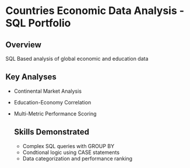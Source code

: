 # Countries Economic Data Analysis - SQL Portfolio
## Overview
SQL Based analysis of global economic and education data

## Key Analyses
- Continental Market Analysis
- Education-Economy Correlation
- Multi-Metric Performance Scoring

  ## Skills Demonstrated
  - Complex SQL queries with GROUP BY
  - Condtional logic using CASE statements
  - Data categorization and performance ranking

